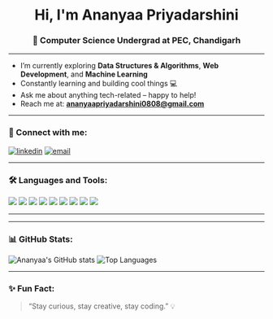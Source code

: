 <h1 align="center">Hi, I'm Ananyaa Priyadarshini</h1>
<h3 align="center">🚀 Computer Science Undergrad at PEC, Chandigarh</h3>

---

-  I’m currently exploring **Data Structures & Algorithms**, **Web Development**, and **Machine Learning**
-  Constantly learning and building cool things 💻  
-  Ask me about anything tech-related – happy to help!  
-  Reach me at: **ananyaapriyadarshini0808@gmail.com**

---

### 🤝 Connect with me:
<p align="left">
  <a href="https://www.linkedin.com/in/ananyaa-priyadarshini-09675128b" target="blank"><img align="center" src="https://img.shields.io/badge/LinkedIn-blue?style=flat&logo=linkedin&logoColor=white" alt="linkedin" /></a>
  <a href="mailto:ananyaapriyadarshini0808@gmail.com"><img align="center" src="https://img.shields.io/badge/Gmail-D14836?style=flat&logo=gmail&logoColor=white" alt="email" /></a>
</p>

---

### 🛠️ Languages and Tools:
<p align="left">
  <img src="https://img.shields.io/badge/C++-00599C?style=flat&logo=c%2B%2B&logoColor=white" />
  <img src="https://img.shields.io/badge/C-00599C?style=flat&logo=c&logoColor=white" />
  <img src="https://img.shields.io/badge/Python-3776AB?style=flat&logo=python&logoColor=white" />
  <img src="https://img.shields.io/badge/JavaScript-F7DF1E?style=flat&logo=javascript&logoColor=black" />
  <img src="https://img.shields.io/badge/HTML5-E34F26?style=flat&logo=html5&logoColor=white" />
  <img src="https://img.shields.io/badge/CSS3-1572B6?style=flat&logo=css3&logoColor=white" />
  <img src="https://img.shields.io/badge/Git-F05032?style=flat&logo=git&logoColor=white" />
  <img src="https://img.shields.io/badge/Bootstrap-563D7C?style=flat&logo=bootstrap&logoColor=white" />
  <img src="https://img.shields.io/badge/Tailwind_CSS-38B2AC?style=flat&logo=tailwind-css&logoColor=white" />
</p>

---



---

### 📊 GitHub Stats:
<p align="left">
  <img src="https://github-readme-stats.vercel.app/api?username=og-ananyaa&show_icons=true&theme=tokyonight" alt="Ananyaa's GitHub stats" />
  <img src="https://github-readme-stats.vercel.app/api/top-langs/?username=og-ananyaa&layout=compact&theme=tokyonight" alt="Top Languages" />
</p>

---

### ✨ Fun Fact:
> “Stay curious, stay creative, stay coding.” 💡  
